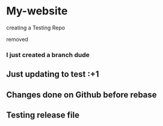 # My-website
creating a Testing Repo

removed

### I just created a branch dude

## Just updating to test :+1

## Changes done on Github before rebase

## Testing release file
